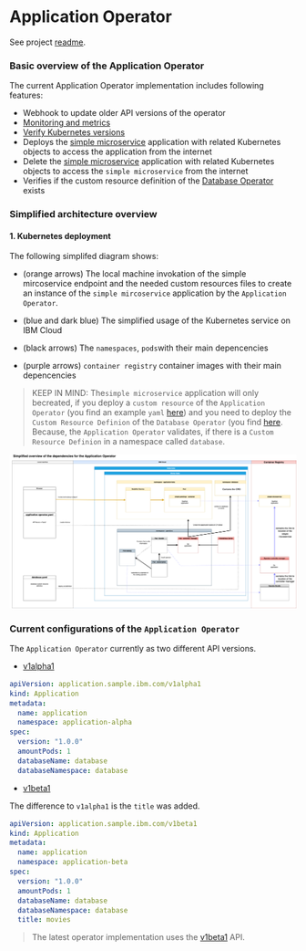 # Application Operator

See project [readme](../README.md).

### Basic overview of the Application Operator

The current Application Operator implementation includes following features:

* Webhook to update older API versions of the operator
* [Monitoring and metrics](./controllers/application/monitor.go)
* [Verify Kubernetes versions](./controllers/application/prerequisites.go) 
* Deploys the [simple microservice](../simple-microservice/) application with related Kubernetes objects to access the application from the internet
* Delete the [simple microservice](../simple-microservice/) application with related Kubernetes objects to access the `simple microservice` from the internet
* Verifies if the custom resource definition of the [Database Operator](../operator-database/README.md) exists

### Simplified architecture overview 

#### 1. Kubernetes deployment

The following simplifed diagram shows:

* (orange arrows) The local machine invokation of the simple mircoservice endpoint and the needed custom resources files to create an instance of the `simple mircoservice` application by the `Application Operator`.

* (blue and dark blue) The simplified usage of the Kubernetes service on IBM Cloud

* (black arrows) The `namespaces`, `pods`with their main depencencies

* (purple arrows)  `container registry` container images with their main depencencies

> KEEP IN MIND: The`simple microservice` application will only becreated, if you deploy a `custom resource` of the `Application Operator` (you find an example `yaml` [here](./config/samples/application.sample_v1beta1_application.yaml)) and you need to deploy the `Custom Resource Definion` of the `Database Operator` (you find [here](../operator-database/config/crd/bases/database.sample.third.party_databases.yaml). Because, the `Application Operator` validates, if there is a `Custom Resource Definion` in a namespace called `database`.

![](../documentation/images/simplified-architecture-01.png)

### Current configurations of the `Application Operator`

The `Application Operator` currently as two different API versions.

* [v1alpha1](operator-application/api/v1alpha1)


```yaml
apiVersion: application.sample.ibm.com/v1alpha1
kind: Application
metadata:
  name: application
  namespace: application-alpha
spec:
  version: "1.0.0"
  amountPods: 1
  databaseName: database
  databaseNamespace: database
```

* [v1beta1](operator-application/api/v1beta1)

The difference to `v1alpha1` is the `title` was added.

```yaml
apiVersion: application.sample.ibm.com/v1beta1
kind: Application
metadata:
  name: application
  namespace: application-beta
spec:
  version: "1.0.0"
  amountPods: 1
  databaseName: database
  databaseNamespace: database
  title: movies
```

> The latest operator implementation uses the [v1beta1](operator-application/api/v1beta1) API.



